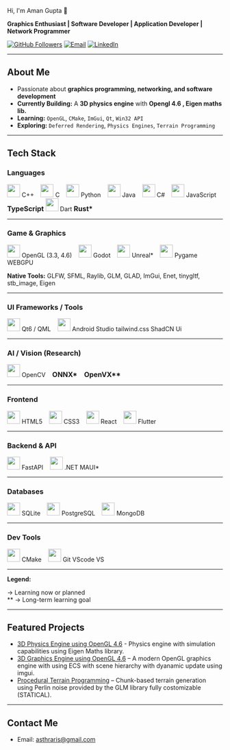 Hi, I'm Aman Gupta 👋

**Graphics Enthusiast | Software Developer | Application Developer | Network Programmer**

[![GitHub Followers](https://img.shields.io/github/followers/Asthraris?label=Followers&style=social)](https://github.com/Asthraris) [![Email](https://img.shields.io/badge/Email-Contact-red?style=flat&logo=gmail&logoColor=white)](mailto:asthraris@gmail.com) [![LinkedIn](https://img.shields.io/badge/LinkedIn-Profile-blue?style=flat&logo=linkedin&logoColor=white)](https://www.linkedin.com/in/aman-gupta-7584a328b)

---

## About Me

- Passionate about **graphics programming, networking, and software development**
- **Currently Building:** A **3D physics engine** with **Opengl 4.6 , Eigen maths lib.**
- **Learning:** `OpenGL`, `CMake`, `ImGui`, `Qt`, `Win32 API`
- **Exploring:** `Deferred Rendering`, `Physics Engines`, `Terrain Programming`

---

## Tech Stack

### Languages

<p align="left">
  <img src="https://cdn.jsdelivr.net/gh/devicons/devicon/icons/cplusplus/cplusplus-original.svg" height="30"/> C++ &nbsp;&nbsp;
  <img src="https://cdn.jsdelivr.net/gh/devicons/devicon/icons/c/c-original.svg" height="30"/> C &nbsp;&nbsp;
  <img src="https://cdn.jsdelivr.net/gh/devicons/devicon/icons/python/python-original.svg" height="30"/> Python &nbsp;&nbsp;
  <img src="https://cdn.jsdelivr.net/gh/devicons/devicon/icons/java/java-original.svg" height="30"/> Java &nbsp;&nbsp;
  <img src="https://cdn.jsdelivr.net/gh/devicons/devicon/icons/csharp/csharp-original.svg" height="30"/> C# &nbsp;&nbsp;
  <img src="https://cdn.jsdelivr.net/gh/devicons/devicon/icons/javascript/javascript-original.svg" height="30"/> JavaScript &nbsp;&nbsp;
  <strong style="font-size: 16px;">TypeScript</strong>
  <img src="https://cdn.jsdelivr.net/gh/devicons/devicon/icons/dart/dart-original.svg" height="30"/> Dart
  <strong style="font-size: 16px;">Rust*</strong>
  
</p>

---

### Game & Graphics

<p align="left">
  <img src="https://cdn.jsdelivr.net/gh/devicons/devicon/icons/opengl/opengl-original.svg" height="30"/> OpenGL (3.3, 4.6) &nbsp;&nbsp;
  <img src="https://cdn.jsdelivr.net/gh/devicons/devicon/icons/godot/godot-original.svg" height="30"/> Godot &nbsp;&nbsp;
  <img src="https://cdn.jsdelivr.net/gh/devicons/devicon/icons/unrealengine/unrealengine-original.svg" height="30"/> Unreal* &nbsp;&nbsp;
  <img src="https://cdn.jsdelivr.net/gh/devicons/devicon/icons/python/python-original.svg" height="30"/> Pygame
  WEBGPU
</p><p><strong>Native Tools:</strong> GLFW, SFML, Raylib, GLM, GLAD, ImGui, Enet, tinygltf, stb_image, Eigen</p>

---

### UI Frameworks / Tools

<p align="left">
  <img src="https://cdn.jsdelivr.net/gh/devicons/devicon/icons/qt/qt-original.svg" height="30"/> Qt6 / QML &nbsp;&nbsp;
  <img src="https://cdn.jsdelivr.net/gh/devicons/devicon/icons/android/android-original.svg" height="30"/> Android Studio
  tailwind.css
  ShadCN Ui
</p>

---

### AI / Vision (Research)

<p align="left">
  <img src="https://cdn.jsdelivr.net/gh/devicons/devicon/icons/opencv/opencv-original.svg" height="30"/> OpenCV &nbsp;&nbsp;
  <strong style="font-size: 16px;">ONNX*</strong> &nbsp;&nbsp;
  <strong style="font-size: 16px;">OpenVX**</strong>
</p>

---

### Frontend

<p align="left">
  <img src="https://cdn.jsdelivr.net/gh/devicons/devicon/icons/html5/html5-original.svg" height="30"/> HTML5 &nbsp;&nbsp;
  <img src="https://cdn.jsdelivr.net/gh/devicons/devicon/icons/css3/css3-original.svg" height="30"/> CSS3 &nbsp;&nbsp;
  <img src="https://cdn.jsdelivr.net/gh/devicons/devicon/icons/react/react-original.svg" height="30"/> React &nbsp;&nbsp;
  <img src="https://cdn.jsdelivr.net/gh/devicons/devicon/icons/flutter/flutter-original.svg" height="30"/> Flutter &nbsp;&nbsp;
</p>

---


### Backend & API

<p align="left">
  <img src="https://cdn.jsdelivr.net/gh/devicons/devicon/icons/fastapi/fastapi-original.svg" height="30"/> FastAPI &nbsp;&nbsp;
  <img src="https://cdn.jsdelivr.net/gh/devicons/devicon/icons/dot-net/dot-net-original.svg" height="30"/> .NET MAUI* &nbsp;&nbsp;
</p>

---

### Databases

<p align="left">
  <img src="https://cdn.jsdelivr.net/gh/devicons/devicon/icons/sqlite/sqlite-original.svg" height="30"/> SQLite &nbsp;&nbsp;
  <img src="https://cdn.jsdelivr.net/gh/devicons/devicon/icons/postgresql/postgresql-original.svg" height="30"/> PostgreSQL &nbsp;&nbsp;
  <img src="https://cdn.jsdelivr.net/gh/devicons/devicon/icons/mongodb/mongodb-original.svg" height="30"/> MongoDB
</p>

---

### Dev Tools

<p align="left">
  <img src="https://cdn.jsdelivr.net/gh/devicons/devicon/icons/cmake/cmake-original.svg" height="30"/> CMake &nbsp;&nbsp;
  <img src="https://cdn.jsdelivr.net/gh/devicons/devicon/icons/git/git-original.svg" height="30"/> Git
  VScode
  VS
  
</p>

---

**Legend:**

→ Learning now or planned<br>
** → Long-term learning goal

---

##  Featured Projects
- [3D Physics Engine using OpenGL 4.6](https://github.com/Asthraris/3D-Graphics-Engine-Using-OpenGL) - Physics engine with simulation capabilities using Eigen Maths library.
- [3D Graphics Engine using OpenGL 4.6](https://github.com/Asthraris/3D-Graphics-Engine-Using-OpenGL) – A modern OpenGL graphics engine with using ECS with scene hierarchy with dyanamic update using imgui.
- [Procedural Terrain Programming](https://github.com/Asthraris/Procedural-Terrain-Generation) – Chunk-based terrain generation using Perlin noise provided by the GLM library fully costomizable (STATICAL).
  
---


## Contact Me
- Email: [asthraris@gmail.com](mailto:asthraris@gmail.com)
  
